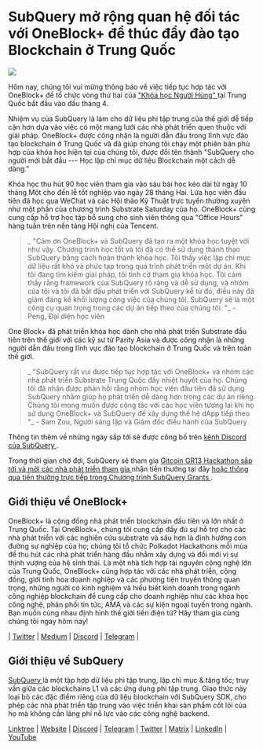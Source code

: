 # SubQuery mở rộng quan hệ đối tác với OneBlock+ để thúc đẩy đào tạo Blockchain ở Trung Quốc

![](https://miro.medium.com/max/1400/0*vr-DzLokDkkiY4ss)

Hôm nay, chúng tôi vui mừng thông báo về việc tiếp tục hợp tác với OneBlock+ để tổ chức vòng thứ hai của [ "Khóa học Người Hùng" ](https://doc.subquery.network/academy/herocourse/) tại Trung Quốc bắt đầu vào đầu tháng 4.

Nhiệm vụ của SubQuery là làm cho dữ liệu phi tập trung của thế giới dễ tiếp cận hơn dựa vào việc có một mạng lưới các nhà phát triển quen thuộc với giải pháp. OneBlock+ được công nhận là người dẫn đầu trong lĩnh vực đào tạo blockchain ở Trung Quốc và đã giúp chúng tôi chạy một phiên bản phù hợp của khóa học hiện tại của chúng tôi, được đổi tên thành "SubQuery cho người mới bắt đầu --- Học lập chỉ mục dữ liệu Blockchain một cách dễ dàng."

Khóa học thu hút 90 học viên tham gia vào sáu bài học kéo dài từ ngày 10 tháng Một cho đến lễ tốt nghiệp vào ngày 28 tháng Hai. Lứa học viên đầu tiên đã học qua WeChat và các Hội thảo Kỹ Thuật trực tuyến thường xuyên như một phần của chương trình Substrate Saturday của họ. OneBlock+ cũng cung cấp hỗ trợ học tập bổ sung cho sinh viên thông qua "Office Hours" hàng tuần trên nền tảng Hội nghị của Tencent.

> _ "Cảm ơn OneBlock+ và SubQuery đã tạo ra một khóa học tuyệt vời như vậy. Chương trình học tốt và tôi đã có thể sử dụng thành thạo SubQuery bằng cách hoàn thành khóa học. Tôi thấy việc lập chỉ mục dữ liệu rất khó và phức tạp trong quá trình phát triển một dự án. Khi tôi đang tìm kiếm giải pháp, tôi tình cờ tham gia khóa học. Tôi cảm thấy rằng framework của SubQuery rõ ràng và dễ sử dụng, và nhóm của tôi và tôi đã bắt đầu phát triển với SubQuery kể từ đó, điều này đã giảm đáng kể khối lượng công việc của chúng tôi. SubQuery sẽ là một công cụ quan trọng trong các dự án tiếp theo của chúng tôi. "_ - Peng, Đại diện học viên

One Block+ đã phát triển khóa học dành cho nhà phát triển Substrate đầu tiên trên thế giới với các kỹ sư từ Parity Asia và được công nhận là những người dẫn đầu trong lĩnh vực đào tạo blockchain ở Trung Quốc và trên toàn thế giới.

> _ "SubQuery rất vui được tiếp tục hợp tác với OneBlock+ và nhóm các nhà phát triển Substrate Trung Quốc đầy nhiệt huyết của họ. Chúng tôi đã nhận được phản hồi rằng nhóm học viên đầu tiên đã sử dụng SubQuery nhằm giúp họ phát triển dễ dàng hơn trong các dự án riêng. Chúng tôi mong muốn được cộng tác với các học viên tương lai khi họ sử dụng OneBlock+ và SubQuery để xây dựng thế hệ dApp tiếp theo "_ - Sam Zou, Người sáng lập và Giám đốc điều hành của SubQuery

Thông tin thêm về những ngày sắp tới sẽ được công bố trên [ kênh Discord của SubQuery ](https://discord.com/invite/78zg8aBSMG).

Trong thời gian chờ đợi, SubQuery sẽ tham gia [ Gitcoin GR13 Hackathon sắp tới và mời các nhà phát triển tham gia ](https://gitcoin.co/hackathon/gr13/onboard) nhận tiền thưởng tại đây [ hoặc thông qua tiền thưởng trực tiếp trong Chương trình SubQuery Grants ](https://subquery.network/grants).

## Giới thiệu về OneBlock+

OneBlock+ là cộng đồng nhà phát triển blockchain đầu tiên và lớn nhất ở Trung Quốc. Tại OneBlock+, chúng tôi cung cấp đầy đủ sự hỗ trợ cho các nhà phát triển với các nghiên cứu substrate và sâu hơn là định hướng con đường sự nghiệp của họ; chúng tôi tổ chức Polkadot Hackathons mỗi mùa để thu hút các nhà phát triển hàng đầu nhằm xây dựng và đổi mới vì sự thịnh vượng của hệ sinh thái. Là một nhà tích hợp tài nguyên công nghệ lớn của Trung Quốc, OneBlock+ cũng hợp tác với các nhà phát triển, cộng đồng, giới tinh hoa doanh nghiệp và các phương tiện truyền thông quan trọng, những người có kinh nghiệm và hiểu biết kinh doanh trong ngành công nghiệp blockchain để cung cấp cho doanh nghiệp như các khóa học công nghệ, phân phối tin tức, AMA và các sự kiện ngoại tuyến trong ngành. Bạn muốn cùng nhau định hình thế giới tiền điện tử? Hãy tham gia cùng chúng tôi ngay hôm nay!

| [Twitter](https://mobile.twitter.com/oneblock_) | [Medium](https://medium.com/@OneBlockplus?p=5a6193755f9b) | [Discord](https://discord.gg/5aWx6Rch) | [Telegram](https://t.me/oneblock_dev) |

## Giới thiệu về SubQuery

[ SubQuery ](https://subquery.network) là một tập hợp dữ liệu phi tập trung, lập chỉ mục & tăng tốc; truy vấn giữa các blockchains L1 và các ứng dụng phi tập trung. Giao thức này loại bỏ các đặc điểm riêng của dữ liệu blockchain với SubQuery SDK, cho phép các nhà phát triển tập trung vào việc triển khai sản phẩm cốt lõi của họ mà không cần lãng phí nỗ lực vào các công nghệ backend.

​​[Linktree](https://linktr.ee/subquerynetwork) | [Website](https://subquery.network/) | [Discord](https://discord.com/invite/78zg8aBSMG) | [Telegram](https://t.me/subquerynetwork) | [Twitter](https://twitter.com/subquerynetwork) | [Matrix](https://matrix.to/#/#subquery:matrix.org) | [LinkedIn](https://www.linkedin.com/company/subquery) | [YouTube](https://www.youtube.com/channel/UCi1a6NUUjegcLHDFLr7CqLw)
